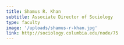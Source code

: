 ```yaml
---
title: Shamus R. Khan
subtitle: Associate Director of Sociology
type: faculty
image: '/uploads/shamus-r-khan.jpg'
link: http://sociology.columbia.edu/node/75
---
```

